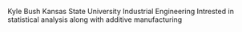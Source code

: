 Kyle Bush Kansas State University
Industrial Engineering
Intrested in statistical analysis along with additive manufacturing

<!---
Kyle-j-bush/Kyle-j-bush is a ✨ special ✨ repository because its `README.md` (this file) appears on your GitHub profile.
You can click the Preview link to take a look at your changes.
--->
